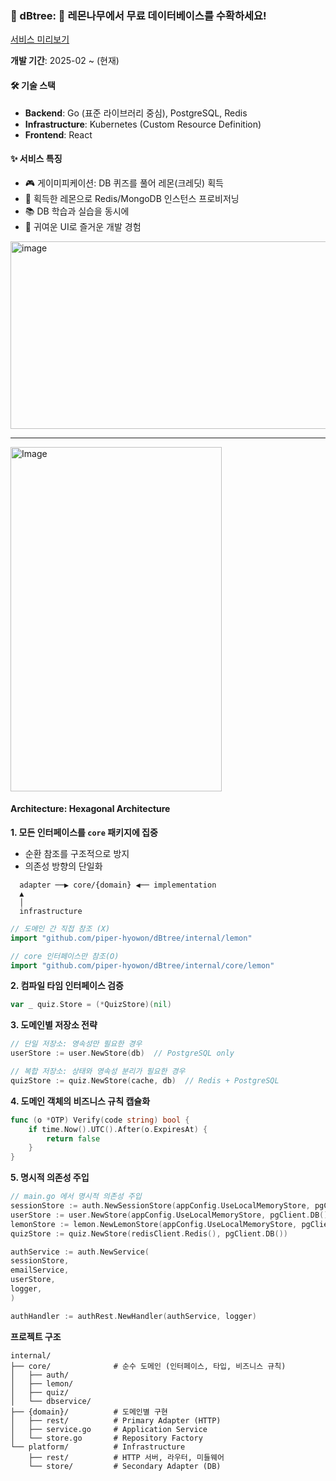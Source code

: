### 🌳 dBtree: 🍋 레몬나무에서 무료 데이터베이스를 수확하세요!

[서비스 미리보기](https://dbtree.vercel.app/)

**개발 기간**: 2025-02 ~ (현재)

#### 🛠 기술 스택
- **Backend**: Go (표준 라이브러리 중심), PostgreSQL, Redis
- **Infrastructure**: Kubernetes (Custom Resource Definition)
- **Frontend**: React

#### ✨ 서비스 특징
- 🎮 게이미피케이션: DB 퀴즈를 풀어 레몬(크레딧) 획득
- 🍋 획득한 레몬으로 Redis/MongoDB 인스턴스 프로비저닝
- 📚 DB 학습과 실습을 동시에
- 🎨 귀여운 UI로 즐거운 개발 경험
  
<img width="600" height="300" alt="image" src="https://github.com/user-attachments/assets/242e18a9-604a-43d8-a509-131ff0f02acb" />
<hr>
<img width="338" height="551" alt="Image" src="https://github.com/user-attachments/assets/1d2dc2b5-e78b-4bcd-9bf7-6791dc74f947" />

#### Architecture: Hexagonal Architecture


**1. 모든 인터페이스를 `core` 패키지에 집중**
- 순환 참조를 구조적으로 방지
- 의존성 방향의 단일화
```
  adapter ──▶ core/{domain} ◀── implementation
  ▲
  │
  infrastructure
```


```go
// 도메인 간 직접 참조 (X)
import "github.com/piper-hyowon/dBtree/internal/lemon"

// core 인터페이스만 참조(O)
import "github.com/piper-hyowon/dBtree/internal/core/lemon"
```

**2. 컴파일 타임 인터페이스 검증**
```go
var _ quiz.Store = (*QuizStore)(nil)
```


**3. 도메인별 저장소 전략**
```go
// 단일 저장소: 영속성만 필요한 경우
userStore := user.NewStore(db)  // PostgreSQL only

// 복합 저장소: 상태와 영속성 분리가 필요한 경우
quizStore := quiz.NewStore(cache, db)  // Redis + PostgreSQL
```

**4. 도메인 객체의 비즈니스 규칙 캡슐화**
```go
func (o *OTP) Verify(code string) bool {
    if time.Now().UTC().After(o.ExpiresAt) {
        return false
    }
}
```


**5. 명시적 의존성 주입**
```go
// main.go 에서 명시적 의존성 주입
sessionStore := auth.NewSessionStore(appConfig.UseLocalMemoryStore, pgClient.DB())
userStore := user.NewStore(appConfig.UseLocalMemoryStore, pgClient.DB())
lemonStore := lemon.NewLemonStore(appConfig.UseLocalMemoryStore, pgClient.DB())
quizStore := quiz.NewStore(redisClient.Redis(), pgClient.DB())

authService := auth.NewService(
sessionStore,
emailService,
userStore,
logger,
)

authHandler := authRest.NewHandler(authService, logger)
```

**프로젝트 구조**
```
internal/
├── core/              # 순수 도메인 (인터페이스, 타입, 비즈니스 규칙)
│   ├── auth/         
│   ├── lemon/        
│   ├── quiz/         
│   └── dbservice/    
├── {domain}/          # 도메인별 구현
│   ├── rest/          # Primary Adapter (HTTP)
│   ├── service.go     # Application Service
│   └── store.go       # Repository Factory
└── platform/          # Infrastructure
    ├── rest/          # HTTP 서버, 라우터, 미들웨어
    └── store/         # Secondary Adapter (DB)
```

